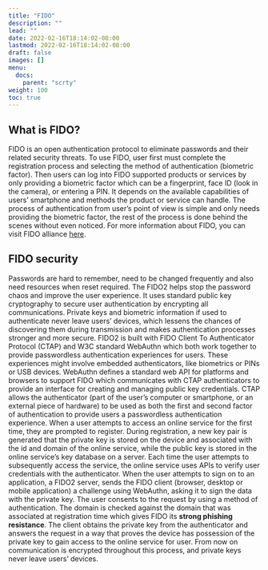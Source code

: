 ```yaml
---
title: "FIDO"
description: ""
lead: ""
date: 2022-02-16T18:14:02-08:00
lastmod: 2022-02-16T18:14:02-08:00
draft: false
images: []
menu:
  docs:
    parent: "scrty"
weight: 100
toc: true
---
```


## What is FIDO?

FIDO is an open authentication protocol to eliminate passwords and their related security threats. To use FIDO, user first must complete the registration process and
selecting the method of authentication (biometric factor). Then users can log into FIDO supported products or services by only providing a biometric factor which can be a
fingerprint, face ID (look in the camera), or entering a PIN. It depends on the available capabilities of users’ smartphone and methods the product or service can handle.
The process of authentication from user’s point of view is simple and only needs providing the biometric factor, the rest of the process is done behind the scenes without
even noticed. For more information about FIDO, you can visit FIDO alliance [here](https://fidoalliance.org).

## FIDO security

Passwords are hard to remember, need to be changed frequently and also need resources when reset required. The FIDO2 helps stop the password chaos and improve the user
experience. It uses standard public key cryptography to secure user authentication by encrypting all communications. Private keys and biometric information if used to
authenticate never leave users’ devices, which lessens the chances of discovering them during transmission and makes authentication processes stronger and more secure.
FIDO2 is built with FIDO Client To Authenticator Protocol (CTAP) and W3C standard WebAuthn which both work together to provide passwordless authentication experiences for
users. These experiences might involve embedded authenticators, like biometrics or PINs or USB devices. WebAuthn defines a standard web API for platforms and browsers to
support FIDO which communicates with CTAP authenticators to provide an interface for creating and managing public key credentials. CTAP allows the authenticator (part of the
user’s computer or smartphone, or an external piece of hardware) to be used as both the first and second factor of authentication to provide users a passwordless
authentication experience.
When a user attempts to access an online service for the first time, they are prompted to register. During registration, a new key pair is generated that the private key is
stored on the device and associated with the id and domain of the online service, while the public key is stored in the online service’s key database on a server. Each time
the user attempts to subsequently access the service, the online service uses APIs to verify user credentials with the authenticator.
When the user attempts to sign on to an application, a FIDO2 server, sends the FIDO client (browser, desktop or mobile application) a challenge using WebAuthn, asking it to
sign the data with the private key. The user consents to the request by using a method of authentication. The domain is checked against the domain that was associated at
registration time which gives FIDO its **strong phishing resistance**. The client obtains the private key from the authenticator and answers the request in a way that proves
the device has possession of the private key to gain access to the online service for user. From now on communication is encrypted throughout this process, and private keys
never leave users’ devices.
